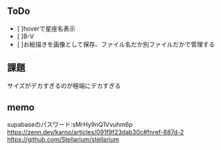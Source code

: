 ## ToDo
- [ ]hoverで星座名表示
- [ ]B-V
- [ ]お絵描きを画像として保存、ファイル名だか別ファイルだかで管理する

## 課題
サイズがデカすぎるのが極端にデカすぎる

## memo
supabaseのパスワード:sMrHy9nQ1Vvuhm6p
https://zenn.dev/karno/articles/091f9f23dab30c#fnref-887d-2
https://github.com/Stellarium/stellarium
